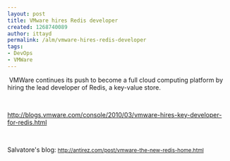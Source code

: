 ```yaml
---
layout: post
title: VMware hires Redis developer
created: 1268740089
author: ittayd
permalink: /alm/vmware-hires-redis-developer
tags:
- DevOps
- VMWare
---
```

<p>&nbsp;VMWare continues its push to become a full cloud computing platform by hiring the lead developer of Redis, a key-value store.</p>
<p>&nbsp;</p>
<p><a href="http://blogs.vmware.com/console/2010/03/vmware-hires-key-developer-for-redis.html">http://blogs.vmware.com/console/2010/03/vmware-hires-key-developer-for-redis.html</a></p>
<p>&nbsp;</p>
<p>Salvatore's blog:&nbsp;<span class="Apple-style-span" style="line-height: 19px; font-size: 12px; "><a href="http://antirez.com/post/vmware-the-new-redis-home.html">http://antirez.com/post/vmware-the-new-redis-home.html</a></span></p>
